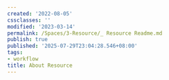 ```yaml
---
created: '2022-08-05'
cssclasses: ''
modified: '2023-03-14'
permalink: /Spaces/3-Resource/_ Resource Readme.md
publish: true
published: '2025-07-29T23:04:28.546+08:00'
tags:
- workflow
title: About Resource
---
```

